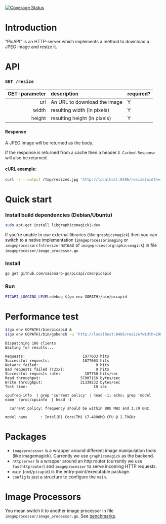 [![Coverage Status](https://coveralls.io/repos/github/xaionaro-go/picapi/badge.svg?branch=master)](https://coveralls.io/github/xaionaro-go/picapi?branch=master)

# Introduction

"PicAPI" is an HTTP-server which implements a method to download a JPEG image and resize it.

# API

### `GET /resize`

| GET-parameter | description | required? |
| -------------:|:----------- | --------- |
| url           | An URL to download the image | Y |
| width         | resulting width (in pixels) | Y |
| height        | resulting height (in pixels) | Y |

#### Response

A JPEG image will be returned as the body.

If the response is returned from a cache then a header `X-Cached-Response` will also be returned.

#### cURL example:
```sh
curl -s --output /tmp/resized.jpg 'http://localhost:8486/resize?width=1230&height=200&url=https%3A%2F%2Fupload.wikimedia.org%2Fwikipedia%2Fcommons%2Fc%2Fc7%2FJPS-sample.jpg'
```

# Quick start

### Install build dependencies (Debian/Ubuntu)

```sh
sudo apt-get install libgraphicsmagick1-dev
```

If you're unable to use external libraries (like `graphicsmagick`) then you can switch to a native implementation (`imageprocessorimaging` or `imageprocessornfntresize` instead of `imageprocessorgraphicsmagick`) in file `imageprocessor/image_processor.go`.

### Install

```sh
go get github.com/xaionaro-go/picapi/cmd/picapid
```

### Run

```sh
PICAPI_LOGGING_LEVEL=debug $(go env GOPATH)/bin/picapid
```

# Performance test

```sh
$(go env GOPATH)/bin/picapid &
$(go env GOPATH)/bin/gobench -u 'http://localhost:8486/resize?width=10&height=10&url=https%3A%2F%2Fupload.wikimedia.org%2Fwikipedia%2Fcommons%2Fc%2Fc7%2FJPS-sample.jpg' -t 10
```

```
Dispatching 100 clients
Waiting for results...

Requests:                          1077603 hits
Successful requests:               1077603 hits
Network failed:                          0 hits
Bad requests failed (!2xx):              0 hits
Successful requests rate:           107760 hits/sec
Read throughput:                  57007156 bytes/sec
Write throughput:                 21339232 bytes/sec
Test time:                              10 sec
```

```
cpufreq-info  | grep 'current policy' | head -1; echo; grep 'model name' /proc/cpuinfo  | head -1

  current policy: frequency should be within 800 MHz and 3.70 GHz.
  
model name      : Intel(R) Core(TM) i7-4800MQ CPU @ 2.70GHz
```

# Packages

* `imageprocessor` is a wrapper around different image manipulation tools (like imagemagick). Currently we use `graphicsmagick` as the backend.
* `httpserver` is a wrapper around an http router (currently we use `fasthttprouter`) and `imageprocessor` to serve incoming HTTP requests.
* `main` (`cmd/picapid`) is the entry-point/executable package.
* `config` is just a structure to configure the `main`.

# Image Processors

You mean switch it to another image processor in file `imageprocessor/image_processor.go`. See [benchmarks](imageprocessor/README.md).
